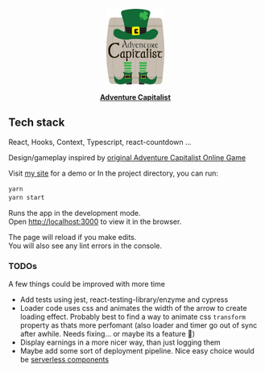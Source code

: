 <p align="center">
<img height="150" src="./src/assets/logo@1.5x.png">
</p>

<p align="center"><b><a href="https://tatendachawanzwa.com/adventure-capitalist/index.html">Adventure Capitalist</a></b></p>

## Tech stack
React, Hooks, Context, Typescript, react-countdown ...

Design/gameplay inspired by [original Adventure Capitalist Online Game](http://en.gameslol.net/adventure-capitalist-1086.html)

Visit [my site](https://tatendachawanzwa.com/adventure-capitalist/index.html) for a demo or
In the project directory, you can run:

```bash
yarn
yarn start
```

Runs the app in the development mode.<br />
Open [http://localhost:3000](http://localhost:3000) to view it in the browser.

The page will reload if you make edits.<br />
You will also see any lint errors in the console.

### TODOs

A few things could be improved with more time
 - Add tests using jest, react-testing-library/enzyme and cypress
 - Loader code uses css and animates the width of the arrow to create loading effect. Probably best to find a way to animate css `transform` property as thats more perfomant (also loader and timer go out of sync after awhile. Needs fixing... or maybe its a feature 🤔)
 - Display earnings in a more nicer way, than just logging them
 - Maybe add some sort of deployment pipeline. Nice easy choice would be [serverless components](https://github.com/serverless/components)
